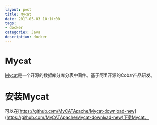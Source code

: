 ```yaml
---
layout: post
title: Mycat
date: 2017-05-03 10:10:00
tags:
- docker
categories: Java
description: docker
---
```



# Mycat
[Mycat](http://www.mycat.org.cn)是一个开源的数据库分库分表中间件。基于阿里开源的Cobar产品研发。

# 安装Mycat
可以在[https://github.com/MyCATApache/Mycat-download-new](https://github.com/MyCATApache/Mycat-download-new)下载Mycat。


